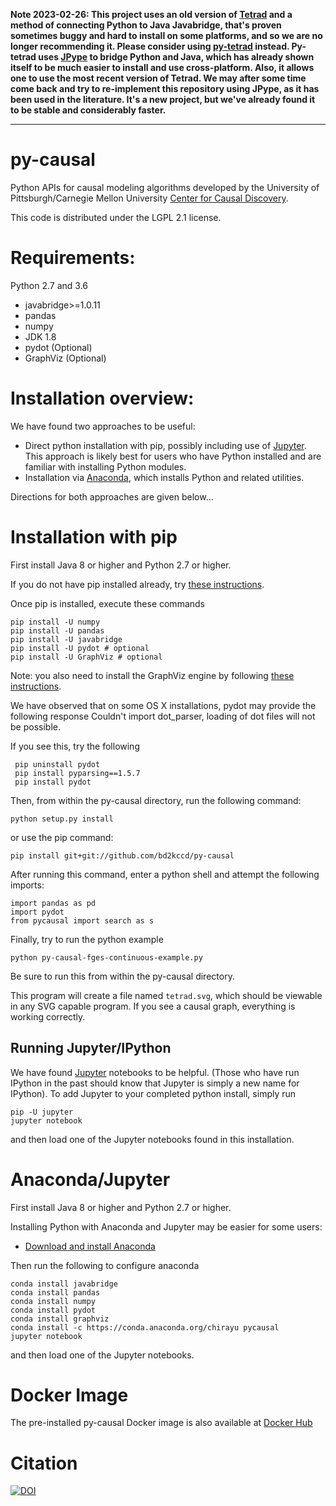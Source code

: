 **Note 2023-02-26: This project uses an old version of [Tetrad](https://github.com/cmu-phil/tetrad) and a method of connecting Python to Java Javabridge, that's proven sometimes buggy and hard to install on some platforms, and so we are no longer recommending it. Please consider using [py-tetrad](https://github.com/cmu-phil/py-tetrad) instead. Py-tetrad uses [JPype](https://jpype.readthedocs.io/en/latest/) to bridge Python and Java, which has already shown itself to be much easier to install and use cross-platform. Also, it allows one to use the most recent version of Tetrad. We may after some time come back and try to re-implement this repository using JPype, as it has been used in the literature. It's a new project, but we've already found it to be stable and considerably faster.**

-----------------------

py-causal
========
Python APIs for causal modeling algorithms developed by the University of Pittsburgh/Carnegie Mellon University [Center for Causal Discovery](http://www.ccd.pitt.edu). 


This code is distributed under the LGPL 2.1 license.

Requirements:
============

Python 2.7 and 3.6
* javabridge>=1.0.11
* pandas
* numpy 
* JDK 1.8
* pydot (Optional)
* GraphViz (Optional)

Installation overview:
======================
We have found two approaches to be useful:
* Direct python installation with pip, possibly including use of [Jupyter](http://jupyter.org/). This approach is likely best for users who have Python installed and are familiar with installing Python modules.
* Installation via [Anaconda](https://www.continuum.io/downloads), which  installs Python and related utilities.

Directions for both approaches are given below...

Installation with pip
=====================

First install Java 8 or higher and Python 2.7 or higher.

If you do not have pip installed already, try [these instructions](https://pip.pypa.io/en/stable/installing/).

Once pip is installed, execute these commands

    pip install -U numpy
    pip install -U pandas
    pip install -U javabridge
    pip install -U pydot # optional
    pip install -U GraphViz # optional

Note: you also need to install the GraphViz engine by following [these instructions](http://www.graphviz.org/download/).

We have observed that on some OS X installations, pydot may provide the following response
    Couldn't import dot_parser, loading of dot files will not be possible.

If you see this, try the following

     pip uninstall pydot
     pip install pyparsing==1.5.7
     pip install pydot


Then, from within the py-causal directory, run the following command:

    python setup.py install
    
or use the pip command:

    pip install git+git://github.com/bd2kccd/py-causal
    
After running this command, enter a python shell and attempt the following imports:
    
    import pandas as pd
    import pydot
    from pycausal import search as s

Finally, try to run the python example

    python py-causal-fges-continuous-example.py

Be sure to run this from within the py-causal directory.

This program will create a file named `tetrad.svg`, which should be viewable in any SVG capable program. If you see a causal graph, everything is working correctly.

Running Jupyter/IPython
-----------------------

We have found [Jupyter](http://jupyter.org/) notebooks to be helpful. (Those who have run IPython in the past should know that Jupyter is simply a new name for IPython). To add Jupyter to your completed python install, simply run

    pip -U jupyter
    jupyter notebook
 
 
 and then load one of the Jupyter notebooks found in this installation. 

Anaconda/Jupyter
================

First install Java 8 or higher and Python 2.7 or higher.

Installing Python with Anaconda and Jupyter may be easier for some users:

* [Download and install Anaconda](https://www.continuum.io/downloads) 

Then run the following to configure anaconda

    conda install javabridge
    conda install pandas  
    conda install numpy
    conda install pydot
    conda install graphviz 
    conda install -c https://conda.anaconda.org/chirayu pycausal 
    jupyter notebook

and then load one of the Jupyter notebooks.

Docker Image
============

The pre-installed py-causal Docker image is also available at [Docker Hub](https://hub.docker.com/r/chirayukong/py-causal-notebook/)

Citation
========

[![DOI](https://zenodo.org/badge/52296325.svg)](https://zenodo.org/badge/latestdoi/52296325)
